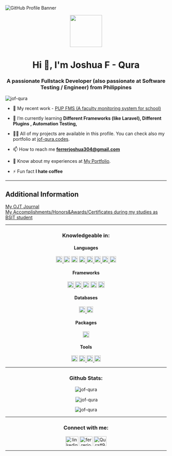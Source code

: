![GitHub Profile Banner](https://user-images.githubusercontent.com/69708974/179399481-5896881c-25d9-4332-8642-155a79291c79.png)

<div id="header" align="center">
  <img src="https://media.giphy.com/media/M9gbBd9nbDrOTu1Mqx/giphy.gif" width="100"/>
</div>
<h1 align="center">Hi 👋, I'm Joshua F - Qura</h1>
<h3 align="center">A passionate Fullstack Developer (also passionate at Software Testing / Engineer) from Philippines</h3>
<!-- <p>I'm <span class="typed" data-typed-items="Developer, Freelancer, Photographer"></span></p> -->

<p align="left"> <img src="https://komarev.com/ghpvc/?username=jof-qura&label=Profile%20views&color=0e75b6&style=flat" alt="jof-qura" /> </p>

<!-- <p align="left"> <a href="https://twitter.com/happygoluuckky" target="blank"><img src="https://img.shields.io/twitter/follow/happygoluuckky?logo=twitter&style=for-the-badge" alt="happygoluuckky" /></a> </p> -->

- 🔭 My recent work - [PUP FMS (A faculty monitoring system for school)](https://github.com/jrglomar/fms)

- 🌱 I’m currently learning **Different Frameworks (like Laravel), Different Plugins , Automation Testing,**

- 👨‍💻 All of my projects are available in this profile. You can check also my portfolio at <a href="https://jof-qura.codes" target="_blank" rel="noreferrer">jof-qura.codes</a>.

- 📫 How to reach me **ferrerjoshua304@gmail.com**

- 📄 Know about my experiences at <a href="https://jof-qura.codes" target="_blank" rel="noreferrer">My Portfolio</a>.

- ⚡ Fun fact **I hate coffee**

----

<h2>Additional Information</h2>
<a href="https://www.canva.com/design/DAFNsghhg9s/bfL2piGyOSeEaod_bJzK3w/view?utm_content=DAFNsghhg9s&utm_campaign=designshare&utm_medium=link&utm_source=homepage_design_menu" rel="noreferrer">My OJT Journal</a><br>
<a href="https://drive.google.com/file/d/1OsIWttZH67dKxn737Pu0L5HnLuBF62I3/view?usp=sharing" target="_blank" rel="noreferrer">My Accomplishments/Honors&Awards/Certificates during my studies as BSIT student</a>

----

<h3 align="center">Knowledgeable in:</h3>

<h4 align="center">Languages</h4> 
<p align="center">
  <a href="https://www.cprogramming.com/" target="_blank" rel="noreferrer"> 
    <img src="https://img.shields.io/badge/-C Programming-61DAFB?logo=c&logoColor=white&style=plastic" alt="C" height="20" />
  </a>
    <img src="https://img.shields.io/badge/-CSS3-2965f1?logo=css3&logoColor=white&style=plastic" alt="CSS" height="20"/>
  </a> 
  <a target="_blank" rel="noreferrer"> 
    <img src="https://img.shields.io/badge/-HTML5-f0a45c?logo=html5&logoColor=white&style=plastic" alt="HTML" height="20"/>
  </a>
  <a href="https://www.java.com" target="_blank" rel="noreferrer"> 
    <img src="https://img.shields.io/badge/-JAVA-f89820?logo=java&logoColor=white&style=plastic" alt="Java" height="20"/>
  </a>
  <a href="https://developer.mozilla.org/en-US/docs/Web/JavaScript" target="_blank" rel="noreferrer"> 
    <img src="https://img.shields.io/badge/-JavaScript-f0db4f?logo=javascript&logoColor=white&style=plastic" alt="JavasCript" height="20"/>
  </a> 
  <a href="https://pandas.pydata.org/" target="_blank" rel="noreferrer"> 
    <img src="https://img.shields.io/badge/-Pandas-4848b6?logo=pandas&logoColor=white&style=plastic" alt="pandas" height="20"/>
  </a> 
  <a href="https://www.php.net" target="_blank" rel="noreferrer"> 
    <img src="https://img.shields.io/badge/-PHP-8993be?logo=php&logoColor=white&style=plastic" alt="PHP" height="20"/>
  </a> 
  <a href="https://www.python.org" target="_blank" rel="noreferrer"> 
    <img src="https://img.shields.io/badge/-Python-fbcb24?logo=python&logoColor=white&style=plastic" alt="Python" height="20"/>
  </a>
</p>
  
<h4 align="center">Frameworks</h4> 
<p align="center">
  <a href="https://laravel.com/" target="_blank" rel="noreferrer"> 
    <img src="https://img.shields.io/badge/-Laravel-fb503b?logo=laravel&logoColor=white&style=plastic" alt="Laravel" height="20"/>
  </a> 
  <a href="https://getbootstrap.com" target="_blank" rel="noreferrer"> 
    <img src="https://img.shields.io/badge/-Bootstrap-660099?logo=bootstrap&logoColor=white&style=plastic" alt="Bootstrap" height="20"/>
  </a> 
  <img src="https://img.shields.io/badge/-CodeIgniter-085cb5?logo=codeigniter&logoColor=white&style=plastic" alt="CodeIgniter" height="20"/>
  <img src="https://img.shields.io/badge/-ExpressJS-bfbfbf?logo=express&logoColor=white&style=plastic" alt="ExpressJS" height="20"/>
  <a href="https://nodejs.org" target="_blank" rel="noreferrer"> 
    <img src="https://img.shields.io/badge/-NodeJS-68a063f?logo=nodejs&logoColor=white&style=plastic" alt="NodeJS" height="20"/>
  </a> 
</p>

<h4 align="center">Databases</h4> 
<p align="center">
  <a href="https://www.microsoft.com/en-us/sql-server" target="_blank" rel="noreferrer"> 
    <img src="https://img.shields.io/badge/-Microsoft Sql Server-ff2e01?logo=microsoftsqlserver&logoColor=white&style=plastic" alt="SQL Server" height="20"/>
  </a> 
  <a href="https://www.mysql.com/" target="_blank" rel="noreferrer"> 
    <img src="https://img.shields.io/badge/-MySQL-34445a?logo=mysql&logoColor=white&style=plastic" alt="MySQL" height="20"/>
  </a> 
</p>

<h4 align="center">Packages</h4> 
<p align="center">
   <a href="https://www.chartjs.org" target="_blank" rel="noreferrer"> 
     <img src="https://img.shields.io/badge/-ChartJS-b26946?logo=chartjs&logoColor=white&style=plastic" alt="ChartJS" height="20"/>
  </a>
</p>

<h4 align="center">Tools</h4> 
<p align="center">
  <img src="https://img.shields.io/badge/-Git-b26946?logo=git&logoColor=white&style=plastic" alt="Git" height="20"/>
  <a href="https://www.photoshop.com/en" target="_blank" rel="noreferrer"> 
    <img src="https://img.shields.io/badge/-Adobe Photoshop-234561?logo=adobephotoshop&logoColor=white&style=plastic" alt="Photoshop" height="20"/>
  </a> 
  <a href="https://postman.com" target="_blank" rel="noreferrer"> 
    <img src="https://img.shields.io/badge/-Postman-b38823?logo=postman&logoColor=white&style=plastic" alt="Postman" height="20"/>
  </a> 
  <a href="https://www.adobe.com/products/xd.html" target="_blank" rel="noreferrer"> 
    <img src="https://img.shields.io/badge/-Adobe Xd-6b265d?logo=adobexd&logoColor=white&style=plastic" alt="Adobe XD" height="20"/>
  </a> 
</p>
  
----

<h3 align="center"> Github Stats: </h3>
<p align="center"><img align="center" src="https://github-readme-stats.vercel.app/api/top-langs?username=jof-qura&show_icons=true&locale=en&layout=compact" alt="jof-qura" /></p>
<p align="center">&nbsp;<img align="center" src="https://github-readme-stats.vercel.app/api?username=jof-qura&show_icons=true&locale=en" alt="jof-qura" /></p>
<p align="center"><img align="center" src="https://github-readme-streak-stats.herokuapp.com/?user=jof-qura&" alt="jof-qura" /></p>

----

<h3 align="center">Connect with me:</h3>
<p align="center">
<a href="https://www.linkedin.com/in/joshua-ferrer-53626b247" target="blank"><img align="center" src="https://github.com/rahuldkjain/github-profile-readme-generator/blob/master/src/images/icons/Social/linked-in-alt.svg" alt="linkedin" height="30" width="40" /></a>
<!--  <a href="https://twitter.com/happygoluuckky" target="blank"><img align="center" src="https://raw.githubusercontent.com/rahuldkjain/github-profile-readme-generator/master/src/images/icons/Social/twitter.svg" alt="happygoluuckky" height="30" width="40" /></a> -->
<a href="https://fb.com/ferrerjoshua304" target="blank"><img align="center" src="https://raw.githubusercontent.com/rahuldkjain/github-profile-readme-generator/master/src/images/icons/Social/facebook.svg" alt="ferrerjoshua304" height="30" width="40" /></a>
<!-- <a href="https://instagram.com/joshzxczxc" target="blank"><img align="center" src="https://raw.githubusercontent.com/rahuldkjain/github-profile-readme-generator/master/src/images/icons/Social/instagram.svg" alt="joshzxczxc" height="30" width="40" /></a> -->
<a href="https://discord.gg/Qura#9540" target="blank"><img align="center" src="https://raw.githubusercontent.com/rahuldkjain/github-profile-readme-generator/master/src/images/icons/Social/discord.svg" alt="Qura#9540" height="30" width="40" /></a>
</p>

----




<!--
**JOF-Qura/JOF-Qura** is a ✨ _special_ ✨ repository because its `README.md` (this file) appears on your GitHub profile.

Here are some ideas to get you started:

- 🔭 I’m currently working on ...
- 🌱 I’m currently learning ...
- 👯 I’m looking to collaborate on ...
- 🤔 I’m looking for help with ...
- 💬 Ask me about ...
- 📫 How to reach me: ...
- 😄 Pronouns: ...
- ⚡ Fun fact: ...
-->
